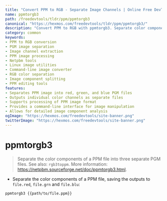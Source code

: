 ```yaml
---
title: "Convert PPM to RGB - Separate Image Channels | Online Free DevTools by Hexmos"
name: ppmtorgb3
path: /freedevtools/tldr/ppm/ppmtorgb3
canonical: "https://hexmos.com/freedevtools/tldr/ppm/ppmtorgb3/"
description: "Convert PPM to RGB with ppmtorgb3. Separate color components of a PPM image into distinct PGM files for individual channel editing. Free online tool, no registration required."
category: common
keywords:
- PPM to RGB conversion
- PGM image separation
- Image channel extraction
- PPM image processing
- Netpbm tools
- Linux image utilities
- Command-line image converter
- RGB color separation
- Image component splitting
- PPM editing tools
features:
- Separates PPM image into red, green, and blue PGM files
- Outputs individual color channels as separate files
- Supports processing of PPM image format
- Provides a command-line interface for image manipulation
- Allows for detailed image component analysis
ogImage: "https://hexmos.com/freedevtools/site-banner.png"
twitterImage: "https://hexmos.com/freedevtools/site-banner.png"
---
```


# ppmtorgb3

> Separate the color components of a PPM file into three separate PGM files.
> See also: `rgb3toppm`.
> More information: <https://netpbm.sourceforge.net/doc/ppmtorgb3.html>.

- Separate the color components of a PPM file, saving the outputs to `file.red`, `file.grn` and `file.blu`:

`ppmtorgb3 {{path/to/file.ppm}}`
